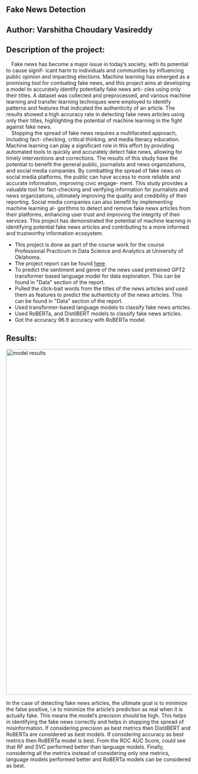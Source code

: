 ## Fake News Detection

## Author: Varshitha Choudary Vasireddy

## Description of the project:
&emsp;Fake news has become a major issue in today’s society, with its potential to cause signif- icant harm to individuals and communities by influencing public opinion and impacting elections. Machine learning has emerged as a promising tool for combating fake news, and this project aims at developing a model to accurately identify potentially fake news arti- cles using only their titles. A dataset was collected and preprocessed, and various machine learning and transfer learning techniques were employed to identify patterns and features that indicated the authenticity of an article. The results showed a high accuracy rate in detecting fake news articles using only their titles, highlighting the potential of machine learning in the fight against fake news.<br>
&emsp;Stopping the spread of fake news requires a multifaceted approach, including fact- checking, critical thinking, and media literacy education. Machine learning can play a significant role in this effort by providing automated tools to quickly and accurately detect fake news, allowing for timely interventions and corrections. The results of this study have the potential to benefit the general public, journalists and news organizations, and social media companies. By combatting the spread of fake news on social media platforms, the public can have access to more reliable and accurate information, improving civic engage- ment. This study provides a valuable tool for fact-checking and verifying information for journalists and news organizations, ultimately improving the quality and credibility of their reporting. Social media companies can also benefit by implementing machine learning al- gorithms to detect and remove fake news articles from their platforms, enhancing user trust and improving the integrity of their services. This project has demonstrated the potential of machine learning in identifying potential fake news articles and contributing to a more informed and trustworthy information ecosystem. <br>

- This project is done as part of the course work for the course Professional Practicum in Data Science and Analytics at University of Oklahoma. <br>
- The project report can be found [here](https://github.com/VarshithaCVasireddy/Fake_News_Detection/blob/main/documents/Varshitha_Final_Report.pdf).
- To predict the sentiment and genre of the news used pretrained GPT2 transformer based language model for data exploration. This can be found in "Data" section of the report.
- Pulled the click-bait words from the titles of the news articles and used them as features to predict the authenticity of the news articles. This can be found in "Data" section of the report.
- Used transformer-based language models to classify fake news articles. <br>
- Used RoBERTa, and DistilBERT models to classify fake news articles. <br>
- Got the accuracy 96.9 accuracy with RoBERTa model. <br>

## Results:

<img width="938" alt="model results" src="https://user-images.githubusercontent.com/96924488/236359930-37798c4f-18c5-4957-8e72-af19b4715bc1.png"> 

In the case of detecting fake news articles, the ultimate goal is to minimize the false positive, i.e to minimize the article’s prediction as real when it is actually fake. This means the model’s precision should be high. This helps in identifying the fake news correctly and helps in stopping the spread of misinformation. If considering precision as best metrics then DistilBERT and RoBERTa are considered as best models. If considering accuracy as best metrics then RoBERTa model is best. From the ROC AUC Score, could see that RF and SVC performed better than language models. Finally, considering all the metrics instead of considering only one metrics, language models performed better and RoBERTa models can be considered as best.
